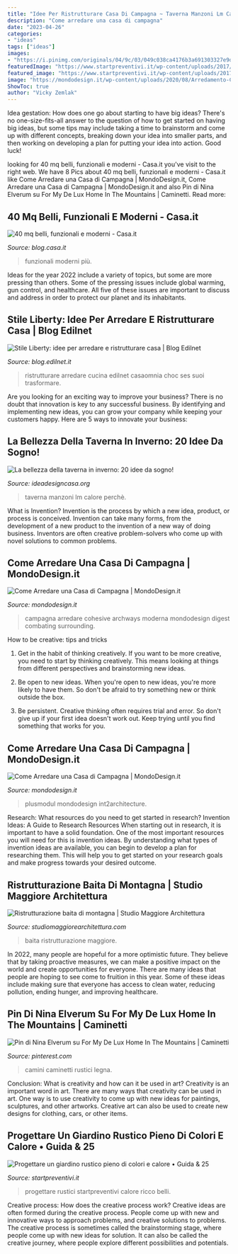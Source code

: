 ```yaml
---
title: "Idee Per Ristrutturare Casa Di Campagna ~ Taverna Manzoni Lm Calore Perchè"
description: "Come arredare una casa di campagna"
date: "2023-04-26"
categories:
- "ideas"
tags: ["ideas"]
images:
- "https://i.pinimg.com/originals/04/9c/03/049c038ca4176b3a691303327e9d9c2d.jpg"
featuredImage: "https://www.startpreventivi.it/wp-content/uploads/2017/08/0-progettazione-giardino-rustico.jpg"
featured_image: "https://www.startpreventivi.it/wp-content/uploads/2017/08/0-progettazione-giardino-rustico.jpg"
image: "https://mondodesign.it/wp-content/uploads/2020/08/Arredamento-Casa-Campagna-Moderna-16.jpg"
ShowToc: true
author: "Vicky Zemlak"
---
```



Idea gestation: How does one go about starting to have big ideas?
There's no one-size-fits-all answer to the question of how to get started on having big ideas, but some tips may include taking a time to brainstorm and come up with different concepts, breaking down your idea into smaller parts, and then working on developing a plan for putting your idea into action. Good luck!

	

		
looking for 40 mq belli, funzionali e moderni - Casa.it you've visit to the right web. We have 8 Pics about 40 mq belli, funzionali e moderni - Casa.it like Come Arredare una Casa di Campagna | MondoDesign.it, Come Arredare una Casa di Campagna | MondoDesign.it and also Pin di Nina Elverum su For My De Lux Home In The Mountains | Caminetti. Read more:
		
    
## 40 Mq Belli, Funzionali E Moderni - Casa.it

<img loading=lazy src="https://blog.casa.it/wp-content/uploads/2015/05/40mq2-1024x694.jpg" onerror="this.onerror=null;this.src='https://tse1.mm.bing.net/th?id=OIP.fJYkRIxkvVnfN85Gq4VIqgHaFB&amp;pid=15.1';" alt="40 mq belli, funzionali e moderni - Casa.it">

_Source: blog.casa.it_

>funzionali moderni più. 

	

Ideas for the year 2022 include a variety of topics, but some are more pressing than others. Some of the pressing issues include global warming, gun control, and healthcare. All five of these issues are important to discuss and address in order to protect our planet and its inhabitants.

    
## Stile Liberty: Idee Per Arredare E Ristrutturare Casa | Blog Edilnet

<img loading=lazy src="http://blog.edilnet.it/wp-content/uploads/2018/07/stile-liberty-idee-per-arredare-e-ristrutturare-casa.jpg" onerror="this.onerror=null;this.src='https://tse1.mm.bing.net/th?id=OIP.zzxMZTK1DZ0315UX6hbYGgHaDy&amp;pid=15.1';" alt="Stile Liberty: idee per arredare e ristrutturare casa | Blog Edilnet">

_Source: blog.edilnet.it_

>ristrutturare arredare cucina edilnet casaomnia choc ses suoi trasformare. 

	

Are you looking for an exciting way to improve your business? There is no doubt that innovation is key to any successful business. By identifying and implementing new ideas, you can grow your company while keeping your customers happy. Here are 5 ways to innovate your business: 

    
## La Bellezza Della Taverna In Inverno: 20 Idee Da Sogno!

<img loading=lazy src="https://www.ideadesigncasa.org/wp-content/uploads/2018/10/La-taverna-in-inverno-14.jpg" onerror="this.onerror=null;this.src='https://tse2.mm.bing.net/th?id=OIP.GmqOBPJF91NGDeBlddUfxgHaE8&amp;pid=15.1';" alt="La bellezza della taverna in inverno: 20 idee da sogno!">

_Source: ideadesigncasa.org_

>taverna manzoni lm calore perchè. 

	

What is Invention?
Invention is the process by which a new idea, product, or process is conceived. Invention can take many forms, from the development of a new product to the invention of a new way of doing business. Inventors are often creative problem-solvers who come up with novel solutions to common problems.

    
## Come Arredare Una Casa Di Campagna | MondoDesign.it

<img loading=lazy src="https://mondodesign.it/wp-content/uploads/2020/08/Arredamento-Casa-Campagna-Moderna-16.jpg" onerror="this.onerror=null;this.src='https://tse2.mm.bing.net/th?id=OIP.CgL-lxfeUYLmC1Em9KRIcwHaJ3&amp;pid=15.1';" alt="Come Arredare una Casa di Campagna | MondoDesign.it">

_Source: mondodesign.it_

>campagna arredare cohesive archways moderna mondodesign digest combating surrounding. 

	

How to be creative: tips and tricks
1. Get in the habit of thinking creatively. If you want to be more creative, you need to start by thinking creatively. This means looking at things from different perspectives and brainstorming new ideas.
2. Be open to new ideas. When you're open to new ideas, you're more likely to have them. So don't be afraid to try something new or think outside the box.

3. Be persistent. Creative thinking often requires trial and error. So don't give up if your first idea doesn't work out. Keep trying until you find something that works for you.

    
## Come Arredare Una Casa Di Campagna | MondoDesign.it

<img loading=lazy src="https://mondodesign.it/wp-content/uploads/2020/08/Arredamento-Casa-Campagna-Moderna-09.jpg" onerror="this.onerror=null;this.src='https://tse1.mm.bing.net/th?id=OIP.LH9kpCHxvYb7GPQwv8lvcgHaJG&amp;pid=15.1';" alt="Come Arredare una Casa di Campagna | MondoDesign.it">

_Source: mondodesign.it_

>plusmodul mondodesign int2architecture. 

	

Research: What resources do you need to get started in research?
Invention Ideas: A Guide to Research Resources
When starting out in research, it is important to have a solid foundation. One of the most important resources you will need for this is invention ideas. By understanding what types of invention ideas are available, you can begin to develop a plan for researching them. This will help you to get started on your research goals and make progress towards your desired outcome.

    
## Ristrutturazione Baita Di Montagna | Studio Maggiore Architettura

<img loading=lazy src="https://www.studiomaggiorearchitettura.com/sites/default/files/styles/img_progetto/public/img_progetti/studio-maggiore-architettura-ristrutturazione-baita-di-montagna-06.jpg?itok=AMOqgWWK" onerror="this.onerror=null;this.src='https://tse3.mm.bing.net/th?id=OIP.ScOBuL5-oYYlUV7ktw5LeQHaD5&amp;pid=15.1';" alt="Ristrutturazione baita di montagna | Studio Maggiore Architettura">

_Source: studiomaggiorearchitettura.com_

>baita ristrutturazione maggiore. 

	

In 2022, many people are hopeful for a more optimistic future. They believe that by taking proactive measures, we can make a positive impact on the world and create opportunities for everyone. There are many ideas that people are hoping to see come to fruition in this year. Some of these ideas include making sure that everyone has access to clean water, reducing pollution, ending hunger, and improving healthcare.

    
## Pin Di Nina Elverum Su For My De Lux Home In The Mountains | Caminetti

<img loading=lazy src="https://i.pinimg.com/originals/04/9c/03/049c038ca4176b3a691303327e9d9c2d.jpg" onerror="this.onerror=null;this.src='https://tse3.mm.bing.net/th?id=OIP.PoJ8V8Wy0ASsLnSCtHTcJQHaHa&amp;pid=15.1';" alt="Pin di Nina Elverum su For My De Lux Home In The Mountains | Caminetti">

_Source: pinterest.com_

>camini caminetti rustici legna. 

	

Conclusion: What is creativity and how can it be used in art?
Creativity is an important word in art. There are many ways that creativity can be used in art. One way is to use creativity to come up with new ideas for paintings, sculptures, and other artworks. Creative art can also be used to create new designs for clothing, cars, or other items.

    
## Progettare Un Giardino Rustico Pieno Di Colori E Calore • Guida &amp; 25

<img loading=lazy src="https://www.startpreventivi.it/wp-content/uploads/2017/08/0-progettazione-giardino-rustico.jpg" onerror="this.onerror=null;this.src='https://tse2.mm.bing.net/th?id=OIP.qowyHEhZYe3wIdJOTlZqfgHaCc&amp;pid=15.1';" alt="Progettare un giardino rustico pieno di colori e calore • Guida &amp; 25">

_Source: startpreventivi.it_

>progettare rustici startpreventivi calore ricco belli. 

	

Creative process: How does the creative process work?
Creative ideas are often formed during the creative process. People come up with new and innovative ways to approach problems, and creative solutions to problems. The creative process is sometimes called the brainstorming stage, where people come up with new ideas for solution. It can also be called the creative journey, where people explore different possibilities and potentials.

